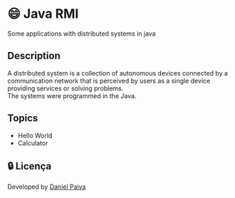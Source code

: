 # :smile: Java RMI
Some applications with distributed systems in java

## Description
A distributed system is a collection of autonomous devices connected by a communication network that is perceived by users as a single device providing services or solving problems.<br>
The systems were programmed in the Java.

## Topics
- Hello World
- Calculator

## :lock: Licença

Developed by <a href="https://www.linkedin.com/in/danhpaiva/">Daniel Paiva</a>